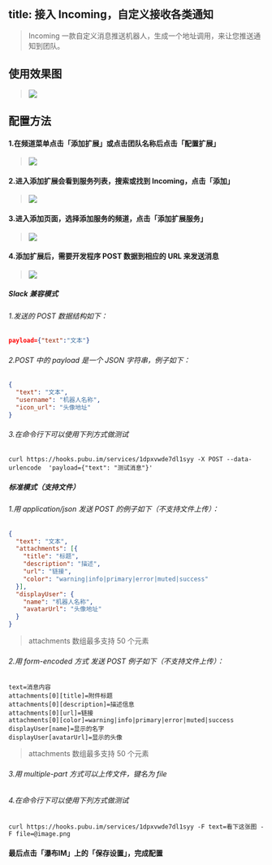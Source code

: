 title: 接入 Incoming，自定义接收各类通知
---
> Incoming 一款自定义消息推送机器人，生成一个地址调用，来让您推送通知到团队。

## 使用效果图

> ![](https://pubu.zendesk.com/hc/zh-cn/article_attachments/202315436/_____2015-12-24_3.48.14_PM.png)

## 配置方法

#### 1.在频道菜单点击「添加扩展」或点击团队名称后点击「配置扩展」

> ![](https://pubu.zendesk.com/hc/zh-cn/article_attachments/202253866/-------5.png)

####  2.进入添加扩展会看到服务列表，搜索或找到 Incoming，点击「添加」

> ![](https://blog.pubu.im/content/images/2015/11/-----2015-11-20-10-59-45-AM.png)

#### 3.进入添加页面，选择添加服务的频道，点击「添加扩展服务」

> ![](https://blog.pubu.im/content/images/2015/11/-----2015-11-20-11-00-21-AM.png)

#### 4.添加扩展后，需要开发程序 POST 数据到相应的 URL 来发送消息

> ![](https://pubu.zendesk.com/hc/zh-cn/article_attachments/202482693/_____2015-12-24_3.06.19_PM.png)

##### Slack 兼容模式

###### 1.发送的 POST 数据结构如下：

```JSON
payload={"text":"文本"}
```

###### 2.POST 中的 payload 是一个 JSON 字符串，例子如下：

```JSON
{
  "text": "文本",
  "username": "机器人名称",
  "icon_url": "头像地址"
}
```

###### 3.在命令行下可以使用下列方式做测试

```
curl https://hooks.pubu.im/services/1dpxvwde7dl1syy -X POST --data-urlencode  'payload={"text": "测试消息"}'
```

##### 标准模式（支持文件）

###### 1.用 application/json 发送 POST 的例子如下（不支持文件上传）：

```JSON
{
  "text": "文本",
  "attachments": [{
    "title": "标题",
    "description": "描述",
    "url": "链接",
    "color": "warning|info|primary|error|muted|success"
  }],
  "displayUser": {
    "name": "机器人名称",
    "avatarUrl": "头像地址"
  }
}
```

> attachments 数组最多支持 50 个元素

###### 2.用 form-encoded 方式 发送 POST 例子如下（不支持文件上传）：

```
text=消息内容
attachments[0][title]=附件标题
attachments[0][description]=描述信息
attachments[0][url]=链接
attachments[0][color]=warning|info|primary|error|muted|success
displayUser[name]=显示的名字
displayUser[avatarUrl]=显示的头像
```

> attachments 数组最多支持 50 个元素

###### 3.用 multiple-part 方式可以上传文件，键名为 file

###### 4.在命令行下可以使用下列方式做测试

```
curl https://hooks.pubu.im/services/1dpxvwde7dl1syy -F text=看下这张图 -F file=@image.png
```

#### 最后点击「瀑布IM」上的「保存设置」，完成配置
